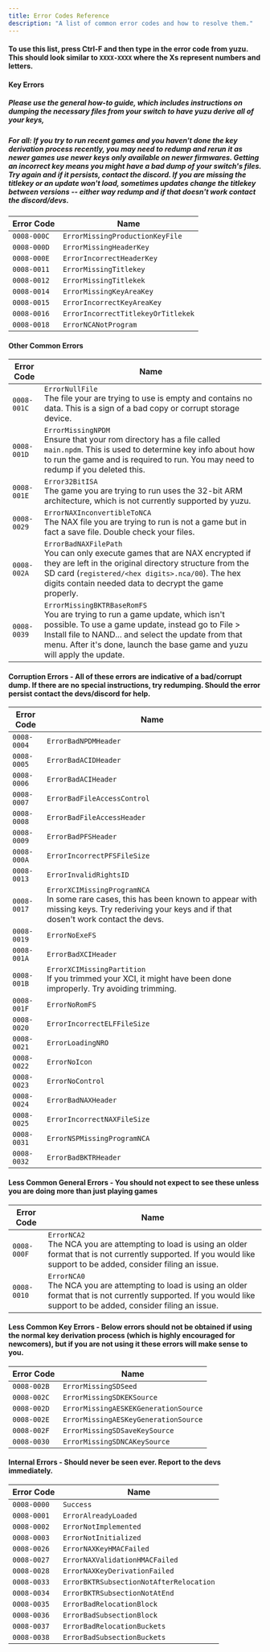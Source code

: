 ```yaml
---
title: Error Codes Reference
description: "A list of common error codes and how to resolve them."
---
```


#### To use this list, press Ctrl-F and then type in the error code from yuzu. This should look similar to `XXXX-XXXX` where the Xs represent numbers and letters.

#### Key Errors
##### Please use the general how-to guide, which includes instructions on dumping the necessary files from your switch to have yuzu derive all of your keys,
##### For all: If you try to run recent games and you haven't done the key derivation process recently, you may need to redump and rerun it as newer games use newer keys only available on newer firmwares. Getting an incorrect key means you might have a bad dump of your switch's files. Try again and if it persists, contact the discord. If you are missing the titlekey or an update won't load, sometimes updates change the titlekey between versions -- either way redump and if that doesn't work contact the discord/devs.
| Error Code | Name |
| ---------- | ---- |
| `0008-000C` | `ErrorMissingProductionKeyFile` |
| `0008-000D` | `ErrorMissingHeaderKey` |
| `0008-000E` | `ErrorIncorrectHeaderKey` |
| `0008-0011` | `ErrorMissingTitlekey` |
| `0008-0012` | `ErrorMissingTitlekek` |
| `0008-0014` | `ErrorMissingKeyAreaKey` |
| `0008-0015` | `ErrorIncorrectKeyAreaKey` |
| `0008-0016` | `ErrorIncorrectTitlekeyOrTitlekek` |
| `0008-0018` | `ErrorNCANotProgram` |

#### Other Common Errors
| Error Code | Name |
| ---------- | ---- |
| `0008-001C` | `ErrorNullFile` <br> The file your are trying to use is empty and contains no data. This is a sign of a bad copy or corrupt storage device. |
| `0008-001D` | `ErrorMissingNPDM` <br> Ensure that your rom directory has a file called `main.npdm`. This is used to determine key info about how to run the game and is required to run. You may need to redump if you deleted this. |
| `0008-001E` | `Error32BitISA` <br> The game you are trying to run uses the 32-bit ARM architecture, which is not currently supported by yuzu. |
| `0008-0029` | `ErrorNAXInconvertibleToNCA` <br> The NAX file you are trying to run is not a game but in fact a save file. Double check your files. |
| `0008-002A` | `ErrorBadNAXFilePath` <br> You can only execute games that are NAX encrypted if they are left in the original directory structure from the SD card (`registered/<hex digits>.nca/00`). The hex digits contain needed data to decrypt the game properly. |
| `0008-0039` | `ErrorMissingBKTRBaseRomFS` <br> You are trying to run a game update, which isn't possible. To use a game update, instead go to File > Install file to NAND... and select the update from that menu. After it's done, launch the base game and yuzu will apply the update. |

#### Corruption Errors - All of these errors are indicative of a bad/corrupt dump. If there are no special instructions, try redumping. Should the error persist contact the devs/discord for help.
| Error Code | Name |
| ---------- | ---- |
| `0008-0004` | `ErrorBadNPDMHeader` |
| `0008-0005` | `ErrorBadACIDHeader` |
| `0008-0006` | `ErrorBadACIHeader` |
| `0008-0007` | `ErrorBadFileAccessControl` |
| `0008-0008` | `ErrorBadFileAccessHeader` |
| `0008-0009` | `ErrorBadPFSHeader` |
| `0008-000A` | `ErrorIncorrectPFSFileSize` |
| `0008-0013` | `ErrorInvalidRightsID` |
| `0008-0017` | `ErrorXCIMissingProgramNCA` <br> In some rare cases, this has been known to appear with missing keys. Try rederiving your keys and if that dosen't work contact the devs. |
| `0008-0019` | `ErrorNoExeFS` |
| `0008-001A` | `ErrorBadXCIHeader` |
| `0008-001B` | `ErrorXCIMissingPartition` <br> If you trimmed your XCI, it might have been done improperly. Try avoiding trimming. |
| `0008-001F` | `ErrorNoRomFS` |
| `0008-0020` | `ErrorIncorrectELFFileSize` |
| `0008-0021` | `ErrorLoadingNRO` |
| `0008-0022` | `ErrorNoIcon` |
| `0008-0023` | `ErrorNoControl` |
| `0008-0024` | `ErrorBadNAXHeader` |
| `0008-0025` | `ErrorIncorrectNAXFileSize` |
| `0008-0031` | `ErrorNSPMissingProgramNCA` |
| `0008-0032` | `ErrorBadBKTRHeader` |

#### Less Common General Errors - You should not expect to see these unless you are doing more than just playing games
| Error Code | Name |
| ---------- | ---- |
| `0008-000F` | `ErrorNCA2` <br> The NCA you are attempting to load is using an older format that is not currently supported. If you would like support to be added, consider filing an issue. |
| `0008-0010` | `ErrorNCA0` <br> The NCA you are attempting to load is using an older format that is not currently supported. If you would like support to be added, consider filing an issue. |

#### Less Common Key Errors - Below errors should not be obtained if using the normal key derivation process (which is highly encouraged for newcomers), but if you are not using it these errors will make sense to you.
| Error Code | Name |
| ---------- | ---- |
| `0008-002B` | `ErrorMissingSDSeed`  |
| `0008-002C` | `ErrorMissingSDKEKSource` |
| `0008-002D` | `ErrorMissingAESKEKGenerationSource` |
| `0008-002E` | `ErrorMissingAESKeyGenerationSource` |
| `0008-002F` | `ErrorMissingSDSaveKeySource` |
| `0008-0030` | `ErrorMissingSDNCAKeySource` |

#### Internal Errors - Should never be seen ever. Report to the devs immediately.
| Error Code | Name |
| ---------- | ---- |
| `0008-0000` | `Success` |
| `0008-0001` | `ErrorAlreadyLoaded` |
| `0008-0002` | `ErrorNotImplemented` |
| `0008-0003` | `ErrorNotInitialized` |
| `0008-0026` | `ErrorNAXKeyHMACFailed` |
| `0008-0027` | `ErrorNAXValidationHMACFailed` |
| `0008-0028` | `ErrorNAXKeyDerivationFailed` |
| `0008-0033` | `ErrorBKTRSubsectionNotAfterRelocation` |
| `0008-0034` | `ErrorBKTRSubsectionNotAtEnd` |
| `0008-0035` | `ErrorBadRelocationBlock` |
| `0008-0036` | `ErrorBadSubsectionBlock` |
| `0008-0037` | `ErrorBadRelocationBuckets` |
| `0008-0038` | `ErrorBadSubsectionBuckets` |
